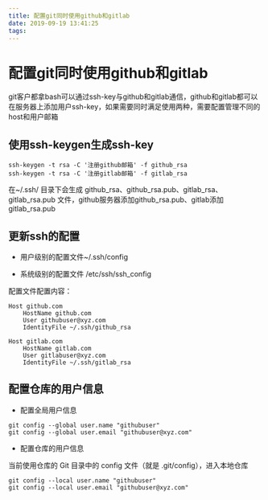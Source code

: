 ```yaml
---
title: 配置git同时使用github和gitlab
date: 2019-09-19 13:41:25
tags:
---
```

# 配置git同时使用github和gitlab

git客户都拿bash可以通过ssh-key与github和gitlab通信，github和gitlab都可以在服务器上添加用户ssh-key，如果需要同时满足使用两种，需要配置管理不同的host和用户邮箱

## 使用ssh-keygen生成ssh-key

```
ssh-keygen -t rsa -C '注册github邮箱' -f github_rsa
ssh-keygen -t rsa -C '注册gitlab邮箱' -f gitlab_rsa
```
在~/.ssh/ 目录下会生成 github_rsa、github_rsa.pub、gitlab_rsa、gitlab_rsa.pub 文件，github服务器添加github_rsa.pub、gitlab添加gitlab_rsa.pub

## 更新ssh的配置

- 用户级别的配置文件~/.ssh/config

- 系统级别的配置文件 /etc/ssh/ssh_config

配置文件配置内容：
```
Host github.com
    HostName github.com
    User githubuser@xyz.com
    IdentityFile ~/.ssh/github_rsa

Host gitlab.com
    HostName gitlab.com
    User gitlabuser@xyz.com
    IdentityFile ~/.ssh/gitlab_rsa
```

## 配置仓库的用户信息

- 配置全局用户信息

```
git config --global user.name "githubuser"
git config --global user.email "githubuser@xyz.com"
```

- 配置仓库的用户信息

当前使用仓库的 Git 目录中的 config 文件（就是 .git/config），进入本地仓库

```
git config --local user.name "githubuser"
git config --local user.email "githubuser@xyz.com"
```